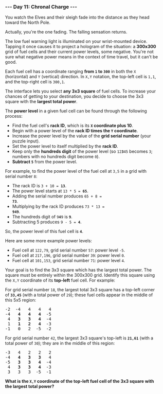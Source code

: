 ### --- Day 11: Chronal Charge ---

You watch the Elves and their sleigh fade into the distance as they head
toward the North Pole.

Actually, you're the one fading. The falling sensation returns.

The low fuel warning light is illuminated on your wrist-mounted device.
Tapping it once causes it to project a hologram of the situation: a **300x300**
grid of fuel cells and their current power levels, some negative. You're
not sure what negative power means in the context of time travel, but it
can't be good.

Each fuel cell has a coordinate ranging **from `1` to `300`** in both the `X`
(horizontal) and `Y` (vertical) direction. In `X,Y` notation, the top-left cell
is `1,1`, and the top-right cell is `300,1`.

The interface lets you select **any 3x3 square** of fuel cells. To increase
your chances of getting to your destination, you decide to choose the 3x3
square with the **largest total power**.

The **power level** in a given fuel cell can be found through the following
process:

- Find the fuel cell's **rack ID**, which is its **`X` coordinate plus 10**.
- Begin with a power level of the **rack ID times the `Y` coordinate**.
- Increase the power level by the value of the **grid serial number** (your
  puzzle input).
- Set the power level to itself multiplied by the **rack ID**.
- Keep only the **hundreds digit** of the power level (so <code>12<b>3</b>45</code> becomes `3`;
  numbers with no hundreds digit become `0`).
- **Subtract `5`** from the power level.

For example, to find the power level of the fuel cell at `3,5` in a grid with
serial number `8`:

- The rack ID is <code>3 + 10 = <b>13</b></code>.
- The power level starts at <code>13 \* 5 = <b>65</b></code>.
- Adding the serial number produces <code>65 + 8 = <b>73</b></code>.
- Multiplying by the rack ID produces <code>73 \* 13 = <b>949</b></code>.
- The hundreds digit of <code>9<b>4</b>9</code> is **`9`**.
- Subtracting 5 produces <code>9 - 5 = <b>4</b></code>.

So, the power level of this fuel cell is **`4`**.

Here are some more example power levels:

- Fuel cell at `122,79`, grid serial number `57`: power level `-5`.
- Fuel cell at `217,196`, grid serial number `39`: power level `0`.
- Fuel cell at `101,153`, grid serial number `71`: power level `4`.

Your goal is to find the 3x3 square which has the largest total power. The
square must be entirely within the 300x300 grid. Identify this square using
the `X,Y` coordinate of its **top-left** fuel cell. For example:

For grid serial number `18`, the largest total 3x3 square has a top-left
corner of **`33,45`** (with a total power of `29`); these fuel cells appear in the
middle of this 5x5 region:

<pre>
-2  -4   4   4   4
-4   <b>4   4   4</b>  -5
 4   <b>3   3   4</b>  -4
 1   <b>1   2   4</b>  -3
-1   0   2  -5  -2
</pre>

For grid serial number `42`, the largest 3x3 square's top-left is **`21,61`** (with
a total power of `30`); they are in the middle of this region:

<pre>
-3   4   2   2   2
-4   <b>4   3   3</b>   4
-5   <b>3   3   4</b>  -4
 4   <b>3   3   4</b>  -3
 3   3   3  -5  -1
</pre>

**What is the `X,Y` coordinate of the top-left fuel cell of the 3x3 square with
the largest total power?**
